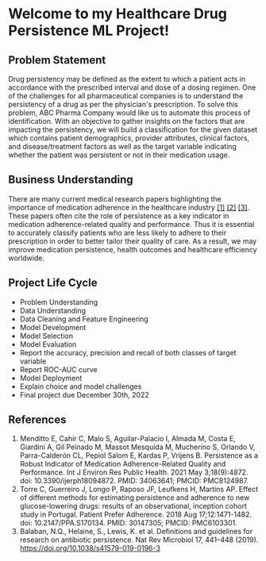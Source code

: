 # Welcome to my Healthcare Drug Persistence ML Project!

## Problem Statement

Drug persistency may be defined as the extent to which a patient acts in accordance with the prescribed interval and dose of a dosing regimen. One of the challenges for all pharmaceutical companies is to understand the persistency of a drug as per the physician's prescription. To solve this problem, ABC Pharma Company would like us to automate this process of identification. With an objective to gather insights on the factors that are impacting the persistency, we will build a classification for the given dataset which contains patient demographics, provider attributes, clinical factors, and disease/treatment factors as well as the target variable indicating whether the patient was persistent or not in their medication usage.

## Business Understanding

There are many current medical research papers highlighting the importance of medication adherence in the healthcare industry [[1]](https://www.ncbi.nlm.nih.gov/pmc/articles/PMC8124987/) [[2]](https://www.ncbi.nlm.nih.gov/pmc/articles/PMC6103301/) [[3]](https://www.nature.com/articles/s41579-019-0196-3). These papers often cite the role of persistence as a key indicator in medication adherence-related quality and performance. Thus it is essential to accurately classify patients who are less likely to adhere to their prescription in order to better tailor their quality of care. As a result, we may improve medication persistence, health outcomes and healthcare efficiency worldwide.

## Project Life Cycle

- Problem Understanding
- Data Understanding
- Data Cleaning and Feature Engineering
- Model Development
- Model Selection
- Model Evaluation
- Report the accuracy, precision and recall of both classes of target variable
- Report ROC-AUC curve
- Model Deployment
- Explain choice and model challenges
- Final project due December 30th, 2022

## References

1. Menditto E, Cahir C, Malo S, Aguilar-Palacio I, Almada M, Costa E, Giardini A, Gil Peinado M, Massot Mesquida M, Mucherino S, Orlando V, Parra-Calderón CL, Pepiol Salom E, Kardas P, Vrijens B. Persistence as a Robust Indicator of Medication Adherence-Related Quality and Performance. Int J Environ Res Public Health. 2021 May 3;18(9):4872. doi: 10.3390/ijerph18094872. PMID: 34063641; PMCID: PMC8124987.
2. Torre C, Guerreiro J, Longo P, Raposo JF, Leufkens H, Martins AP. Effect of different methods for estimating persistence and adherence to new glucose-lowering drugs: results of an observational, inception cohort study in Portugal. Patient Prefer Adherence. 2018 Aug 17;12:1471-1482. doi: 10.2147/PPA.S170134. PMID: 30147305; PMCID: PMC6103301.
3. Balaban, N.Q., Helaine, S., Lewis, K. et al. Definitions and guidelines for research on antibiotic persistence. Nat Rev Microbiol 17, 441–448 (2019). https://doi.org/10.1038/s41579-019-0196-3